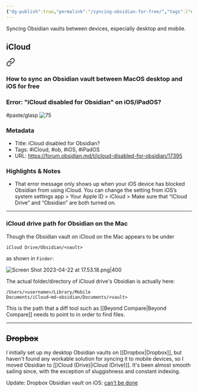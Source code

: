 ```yaml
---
{"dg-publish":true,"permalink":"/syncing-obsidian-for-free/","tags":["#paste/glasp","#iCloud","#ob","#iOS","#iPadOS"],"noteIcon":"2"}
---
```


Syncing Obsidian vaults between devices, especially desktop and mobile.

## iCloud


<div class="transclusion internal-embed is-loaded"><a class="markdown-embed-link" href="/10-dailynotes/2023-04-20/#b836ee" aria-label="Open link"><svg xmlns="http://www.w3.org/2000/svg" width="24" height="24" viewBox="0 0 24 24" fill="none" stroke="currentColor" stroke-width="2" stroke-linecap="round" stroke-linejoin="round" class="svg-icon lucide-link"><path d="M10 13a5 5 0 0 0 7.54.54l3-3a5 5 0 0 0-7.07-7.07l-1.72 1.71"></path><path d="M14 11a5 5 0 0 0-7.54-.54l-3 3a5 5 0 0 0 7.07 7.07l1.71-1.71"></path></svg></a><div class="markdown-embed">



### How to sync an Obsidian vault between MacOS desktop and iOS for free

</div></div>
 

### Error: "iCloud disabled for Obsidian" on iOS/iPadOS?
#paste/glasp 
![75](https://forum.obsidian.md/uploads/default/original/1X/bf119bd48f748f4fd2d65f2d1bb05d3c806883b5.png)

### Metadata
- Title: iCloud disabled for Obsidian?
- Tags: #iCloud, #ob, #iOS, #iPadOS
- URL: https://forum.obsidian.md/t/icloud-disabled-for-obsidian/17395

### Highlights & Notes
- That error message only shows up when your iOS device has blocked Obsidian from using iCloud. You can change the setting from iOS’s system settings app > Your Apple ID > iCloud > Make sure that “iCloud Drive” and “Obsidian” are both turned on.

---
### iCloud drive path for Obsidian on the Mac

Though the Obsidian vault on iCloud on the Mac appears to be under
```
iCloud Drive/Obsidian/<vault>
```
as shown in `Finder`:

![Screen Shot 2023-04-22 at 17.53.18.png|400](/img/user/_attachments/_OB/Screen%20Shot%202023-04-22%20at%2017.53.18.png)

The actual folder/directory of iCloud drive's Obsidian is actually here:
```
/Users/<username>/Library/Mobile Documents/iCloud~md~obsidian/Documents/<vault>
```

This is the path that a diff tool such as [[Beyond Compare\|Beyond Compare]] needs to point to in order to find files.

---
## ~~Dropbox~~

I initially set up my desktop Obsidian vaults on [[Dropbox\|Dropbox]], but haven't found any workable solution for syncing it to mobile devices, so I moved Obsidian to [[iCloud (Drive)\|iCloud (Drive)]]. It's been almost smooth sailing since, with the exception of sluggishness and constant indexing.

Update: Dropbox Obsidian vault on iOS: [can't be done](https://forum.obsidian.md/t/mobile-app-for-iphone-sync-with-dropbox/18676/3)